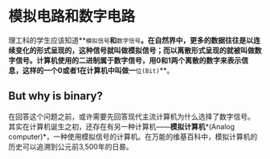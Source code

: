 # 模拟电路和数字电路
理工科的学生应该知道**`模拟信号`**和**`数字信号`**。在自然界中，更多的数据往往是以连续变化的形式呈现的，这种信号就叫做模拟信号；而以离散形式呈现的就被叫做数字信号。计算机使用的二进制属于数字信号，用0和1两个离散的数字来表示信息，这样的一个0或者1在计算机中叫做一**`位(Bit)`**。  
## But why is binary?
在回答这个问题之前，或许需要先回答现代主流计算机为什么选择了数字信号。  
其实在计算机诞生之初，还存在有另一种计算机——**模拟计算机***(Analog computer)*，一种使用模拟信号的计算机。在万能的维基百科中，模拟计算机的历史可以追溯到公元前3,500年的日晷。
